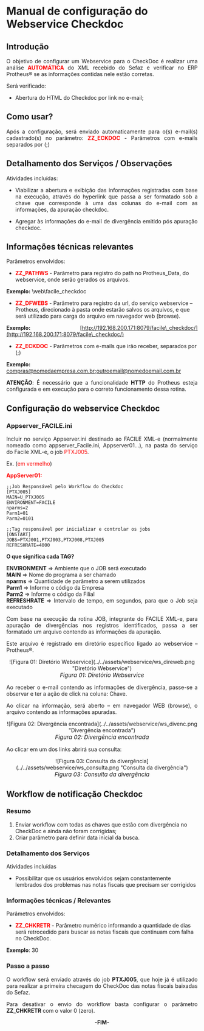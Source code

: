 <style>
    p{
        text-align: justify;
    }
    #format{
        font-style: italic; 
        font-size: 15px;
    }
    #green{
        background-color: #16F529;
    }
    #red{
        background-color: red;
    }
    #yellow{
        background-color: yellow;
    }
    b{
        color: red;
    }
</style>

# Manual de configuração do Webservice Checkdoc

## Introdução

O objetivo de configurar um Webservice para o CheckDoc é realizar uma análise <b>AUTOMÁTICA</b> do XML recebido do Sefaz e verificar no ERP Protheus® se as informações contidas nele estão corretas.

Será verificado:

- Abertura do HTML do Checkdoc por link no e-mail;

## Como usar?

Após a configuração, será enviado automaticamente para o(s) e-mail(s) cadastrado(s) no parâmetro: <b>ZZ\_ECKDOC</b> - Parâmetros com e-mails separados por (;)


## Detalhamento dos Serviços / Observações

Atividades incluídas:

* Viabilizar a abertura e exibição das informações registradas com base na execução, através do hyperlink que passa a ser formatado sob a chave que corresponde à uma das colunas do e-mail com as informações, da apuração checkdoc.

* Agregar às informações do e-mail de divergência emitido pós apuração checkdoc. 


## Informações técnicas relevantes

Parâmetros envolvidos:

* <b>ZZ\_PATHWS</b> - Parâmetro para registro do path no Protheus\_Data, do webservice, onde serão gerados os arquivos. 

**Exemplo:** \web\facile\_checkdoc

* <b>ZZ\_DFWEBS</b> - Parâmetro para registro da url, do serviço webservice – Protheus, direcionado à pasta onde estarão salvos os arquivos, e que será utilizado para carga do arquivo em navegador web (browse). 

**Exemplo:** [http://192.168.200.171:8079/facile\_checkdoc/](http://192.168.200.171:8079/facile\_checkdoc/)

* <b>ZZ\_ECKDOC</b> - Parâmetros com e-mails que irão receber, separados por (;)

**Exemplo:** compras@nomedaempresa.com.br;outroemail@nomedoemail.com.br 


**ATENÇÃO**: É necessário que a funcionalidade **HTTP** do Protheus esteja configurada e em execução para o correto funcionamento dessa rotina.


## Configuração do webservice Checkdoc

### Appserver\_FACILE.ini

Incluir no serviço Appserver.ini destinado ao FACILE XML-e (normalmente nomeado como appserver\_Facile.ini, Appserver01...), na pasta do serviço do Facile XML-e, o job <span style="color: red">PTXJ005</span>.

Ex. (<span style="color: red">em vermelho</span>)

<b>AppServer01:</b>

    ;;Job Responsável pelo Workflow do Checkdoc
    [PTXJ005]
    MAIN=U_PTXJ005
    ENVIRONMENT=FACILE
    nparms=2
    Parm1=01
    Parm2=0101

    ;;Tag responsável por inicializar e controlar os jobs
    [ONSTART]
    JOBS=PTXJ001,PTXJ003,PTXJ008,PTXJ005
    REFRESHRATE=4000

**O que significa cada TAG?**

**ENVIRONMENT**     => Ambiente que o JOB será executado                                <br>
**MAIN**  		    => Nome do programa a ser chamado                                   <br>
**nparms** 		    => Quantidade de parâmetro a serem utilizados                       <br>
**Parm1**		    => Informe o código da Empresa                                      <br>
**Parm2**		    => Informe o código da Filial                                       <br>
**REFRESHRATE**	    => Intervalo de tempo, em segundos, para que o Job seja executado   <br>

Com base na execução da rotina JOB, integrante do FACILE XML-e, para apuração de divergências nos registros identificados, passa a ser formatado um arquivo contendo as informações da apuração.

Este arquivo é registrado em diretório específico ligado ao webservice – Protheus®.

<center>![Figura 01: Diretório Webservice](../../assets/webservice/ws_direweb.png "Diretório Webservice")
<br><span id="format">Figura 01: Diretório Webservice</span><br></center>

Ao receber o e-mail contendo as informações de divergência, passe-se a observar e ter a ação de click na coluna: Chave.

Ao clicar na informação, será aberto – em navegador WEB (browse), o arquivo contendo as informações apuradas.

<center>![Figura 02: Divergência encontrada](../../assets/webservice/ws_divenc.png "Divergência encontrada")
<br><span id="format">Figura 02: Divergência encontrada</span><br></center>

Ao clicar em um dos links abrirá sua consulta:

<center>![Figura 03: Consulta da divergência](../../assets/webservice/ws_consulta.png "Consulta da divergência")
<br><span id="format">Figura 03: Consulta da divergência</span><br></center>


## Workflow de notificação Checkdoc

### Resumo

1. Enviar workflow com todas as chaves que estão com divergência no CheckDoc e ainda não foram corrigidas;
2. Criar parâmetro para definir data inicial da busca.

### Detalhamento dos Serviços

Atividades incluídas

*  Possibilitar que os usuários envolvidos sejam constantemente lembrados dos problemas nas notas fiscais que precisam ser corrigidos

### Informações técnicas / Relevantes

Parâmetros envolvidos:

* <b>ZZ\_CHKRETR</b> - Parâmetro numérico informando a quantidade de dias será retrocedido para buscar as notas fiscais que continuam com falha no CheckDoc.

**Exemplo**: 30

### Passo a passo

O workflow será enviado através do job **PTXJ005**, que hoje já é utilizado para realizar a primeira checagem do CheckDoc das notas fiscais baixadas do Sefaz.

Para desativar o envio do workflow basta configurar o parâmetro **ZZ\_CHKRETR** com o valor 0 (zero).

<div style="text-align: center; font-weight: bold;">-FIM-</div>
